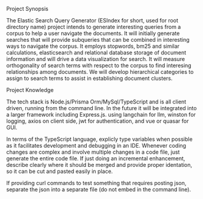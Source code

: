Project Synopsis

The Elastic Search Query Generator (ESIndex for short, used for root directory name) project intends to generate interesting queries from a corpus to help a user navigate the documents.  It will initially generate searches that will provide subqueries that can be combined in interesting ways to navigate the corpus.  It employs stopwords, bm25 and similar calculations, elasticsearch and relational database storage of document information and will drive a data visualization for search.  It will measure orthogonality of search terms with respect to the corpus to find interesing relationships among documents.  We will develop hierarchical categories to assign to search terms to assist in establishing document clusters.


Project Knowledge

The tech stack is Node.js/Prisma Orm/MySql/TypeScript and is all client driven, running from the command line.  In the future it will be integrated into a larger framework including Express.js. using langchain for llm, winston for logging, axios on client side, jwt for authentication, and vue or quasar for GUI.

In terms of the TypeScript language, explicly type variables when possible as it facilitates development and debugging in an IDE.  Whenever coding changes are complex and involve multiple changes in a code file, just generate the entire code file.  If just doing an incremental enhancement, describe clearly where it should be merged and provide proper identation, so it can be cut and pasted easily in place.

If providing curl commands to test something that requires posting json, separate the json into a separate file (do not embed in the command line).

